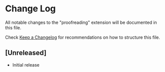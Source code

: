 # Change Log

All notable changes to the "proofreading" extension will be documented in this file.

Check [Keep a Changelog](http://keepachangelog.com/) for recommendations on how to structure this file.

## [Unreleased]

- Initial release